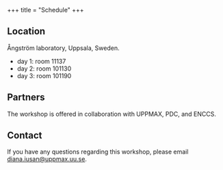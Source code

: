 +++
title = "Schedule"
+++

## Location

Ångström laboratory, Uppsala, Sweden.
- day 1: room 11137
- day 2: room 101130
- day 3: room 101190

## Partners

The workshop is offered in collaboration with UPPMAX, PDC, and ENCCS.

## Contact

If you have any questions regarding this workshop, please email diana.iusan@uppmax.uu.se.
